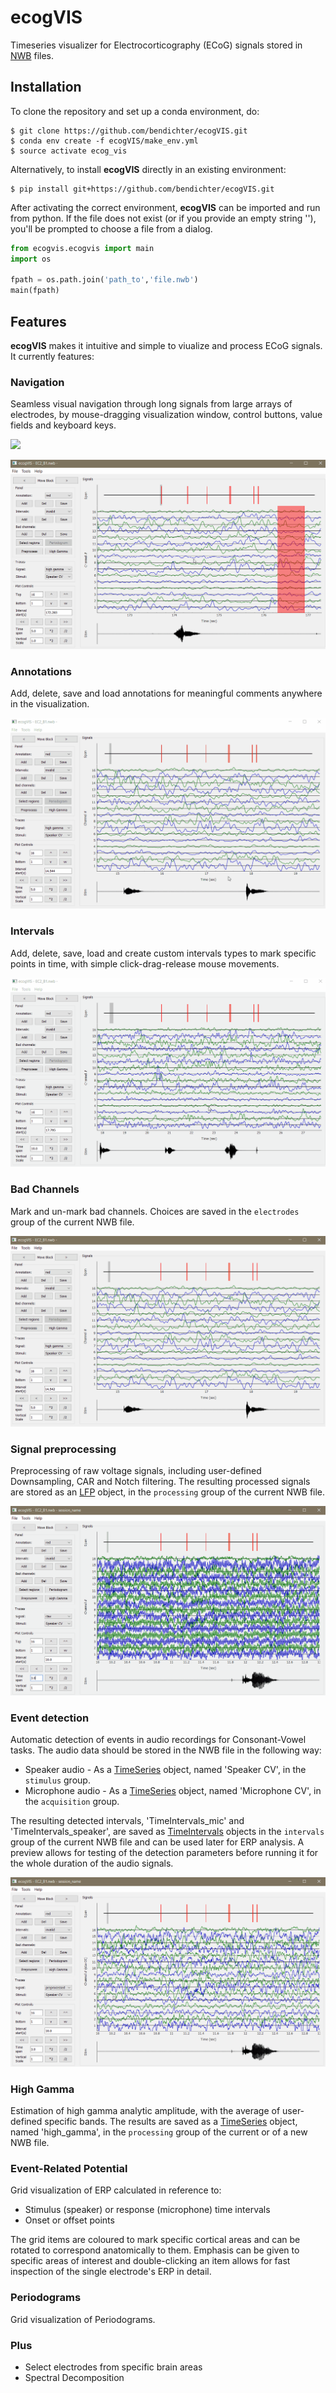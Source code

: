 # ecogVIS
Timeseries visualizer for Electrocorticography (ECoG) signals stored in [NWB](https://neurodatawithoutborders.github.io/) files. 

## Installation
To clone the repository and set up a conda environment, do:
```
$ git clone https://github.com/bendichter/ecogVIS.git
$ conda env create -f ecogVIS/make_env.yml
$ source activate ecog_vis
```

Alternatively, to install **ecogVIS** directly in an existing environment:
```
$ pip install git+https://github.com/bendichter/ecogVIS.git
```

After activating the correct environment, **ecogVIS** can be imported and run from python. If the file does not exist (or if you provide an empty string ''), you'll be prompted to choose a file from a dialog.
```python
from ecogvis.ecogvis import main
import os

fpath = os.path.join('path_to','file.nwb')
main(fpath)
```


## Features
**ecogVIS** makes it intuitive and simple to viualize and process ECoG signals. It currently features:

### Navigation
Seamless visual navigation through long signals from large arrays of electrodes, by mouse-dragging visualization window, control buttons, value fields and keyboard keys.

![](media/gif_time_navigation.gif)

![](media/gif_channel_navigation.gif)


### Annotations
Add, delete, save and load annotations for meaningful comments anywhere in the visualization.

![](media/gif_annotations.gif)


### Intervals
Add, delete, save, load and create custom intervals types to mark specific points in time, with simple click-drag-release mouse movements.

![](media/gif_intervals.gif)


### Bad Channels
Mark and un-mark bad channels. Choices are saved in the `electrodes` group of the current NWB file.

![](media/gif_badchannels.gif)


### Signal preprocessing
Preprocessing of raw voltage signals, including user-defined Downsampling, CAR and Notch filtering. The resulting processed signals are stored as an [LFP](https://pynwb.readthedocs.io/en/stable/pynwb.ecephys.html#pynwb.ecephys.LFP) object, in the `processing` group of the current NWB file.

![](media/gif_preprocessing.gif)


### Event detection
Automatic detection of events in audio recordings for Consonant-Vowel tasks. The audio data should be stored in the NWB file in the following way: 
- Speaker audio - As a [TimeSeries](https://pynwb.readthedocs.io/en/stable/pynwb.base.html#pynwb.base.TimeSeries) object, named 'Speaker CV', in the `stimulus` group. 
- Microphone audio - As a [TimeSeries](https://pynwb.readthedocs.io/en/stable/pynwb.base.html#pynwb.base.TimeSeries) object, named 'Microphone CV', in the `acquisition` group.

The resulting detected intervals, 'TimeIntervals_mic' and 'TimeIntervals_speaker', are saved as [TimeIntervals](https://pynwb.readthedocs.io/en/stable/pynwb.epoch.html#pynwb.epoch.TimeIntervals) objects in the `intervals` group of the current NWB file and can be used later for ERP analysis. A preview allows for testing of the detection parameters before running it for the whole duration of the audio signals. 

![](media/gif_event_detection.gif)


### High Gamma
Estimation of high gamma analytic amplitude, with the average of user-defined specific bands. The results are saved as a [TimeSeries](https://pynwb.readthedocs.io/en/stable/pynwb.base.html#pynwb.base.TimeSeries) object, named 'high_gamma', in the `processing` group of the current or of a new NWB file.



### Event-Related Potential
Grid visualization of ERP calculated in reference to:
- Stimulus (speaker) or response (microphone) time intervals
- Onset or offset points 

The grid items are coloured to mark specific cortical areas and can be rotated to correspond anatomically to them. Emphasis can be given to specific areas of interest and double-clicking an item allows for fast inspection of the single electrode's ERP in detail.


### Periodograms
Grid visualization of Periodograms.


### Plus
- Select electrodes from specific brain areas
- Spectral Decomposition
